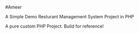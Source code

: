 #Ameer 

A Simple Demo Resturant Management System Project in PHP


A pure custom PHP Project. Build for reference!

